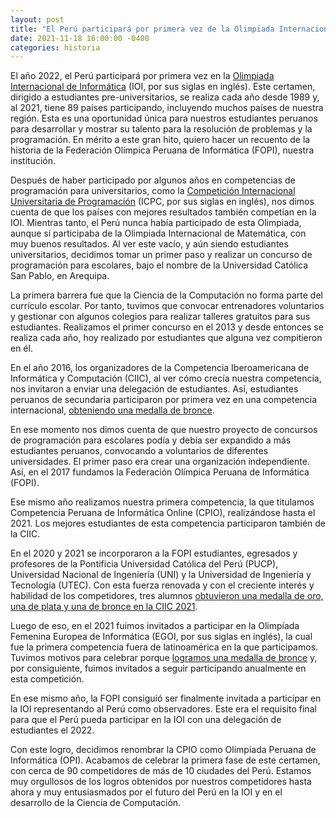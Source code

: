 ```yaml
---
layout: post
title: "El Perú participará por primera vez de la Olimpiada Internacional de Informática en el 2022"
date: 2021-11-18 16:00:00 -0400
categories: historia
---
```


El año 2022, el Perú participará por primera vez en la [Olimpiada Internacional de Informática](https://ioinformatics.org/) (IOI, por sus siglas en inglés). Este certamen, dirigido a estudiantes pre-universitarios, se realiza cada año desde 1989 y, al 2021, tiene 89 países participando, incluyendo muchos países de nuestra región. Esta es una oportunidad única para nuestros estudiantes peruanos para desarrollar y mostrar su talento para la resolución de problemas y la programación. En mérito a este gran hito, quiero hacer un recuento de la historia de la Federación Olímpica Peruana de Informática (FOPI), nuestra institución.

Después de haber participado por algunos años en competencias de programación para universitarios, como la [Competición Internacional Universitaria de Programación](https://icpc.global/) (ICPC, por sus siglas en inglés), nos dimos cuenta de que los países con mejores resultados también competían en la IOI. Mientras tanto, el Perú nunca había participado de esta Olimpiada, aunque sí participaba de la Olimpiada Internacional de Matemática, con muy buenos resultados. Al ver este vacío, y aún siendo estudiantes universitarios, decidimos tomar un primer paso y realizar un concurso de programación para escolares, bajo el nombre de la Universidad Católica San Pablo, en Arequipa.

La primera barrera fue que la Ciencia de la Computación no forma parte del currículo escolar. Por tanto, tuvimos que convocar entrenadores voluntarios y gestionar con algunos colegios para realizar talleres gratuitos para sus estudiantes. Realizamos el primer concurso en el 2013 y desde entonces se realiza cada año, hoy realizado por estudiantes que alguna vez compitieron en él.

En el año 2016, los organizadores de la Competencia Iberoamericana de Informática y Computación (CIIC), al ver cómo crecía nuestra competencia, nos invitaron a enviar una delegación de estudiantes. Así, estudiantes peruanos de secundaria participaron por primera vez en una competencia internacional, [obteniendo una medalla de bronce](https://andina.pe/agencia/noticia-escolares-peruanos-obtienen-medalla-concurso-iberoamericano-informatica-633725.aspx).

En ese momento nos dimos cuenta de que nuestro proyecto de concursos de programación para escolares podía y debía ser expandido a más estudiantes peruanos, convocando a voluntarios de diferentes universidades. El primer paso era crear una organización independiente. Así, en el 2017 fundamos la Federación Olímpica Peruana de Informática (FOPI).

Ese mismo año realizamos nuestra primera competencia, la que titulamos Competencia Peruana de Informática Online (CPIO), realizándose hasta el 2021. Los mejores estudiantes de esta competencia participaron también de la CIIC.

En el 2020 y 2021 se incorporaron a la FOPI estudiantes, egresados y profesores de la Pontificia Universidad Católica del Perú (PUCP), Universidad Nacional de Ingeniería (UNI) y la Universidad de Ingeniería y Tecnología (UTEC). Con esta fuerza renovada y con el creciente interés y habilidad de los competidores, tres alumnos [obtuvieron una medalla de oro, una de plata y una de bronce en la CIIC 2021](https://larepublica.pe/sociedad/2021/05/28/peru-gana-medallas-en-olimpiada-iberoamericana-de-informatica/).

Luego de eso, en el 2021 fuimos invitados a participar en la Olimpíada Femenina Europea de Informática (EGOI, por sus siglas en inglés), la cual fue la primera competencia fuera de latinoamérica en la que participamos. Tuvimos motivos para celebrar porque [logramos una medalla de bronce](https://andina.pe/agencia/noticia-orgullo-nacional-peruana-gana-medalla-primera-olimpiada-mundial-informatica-850593.aspx) y, por consiguiente, fuimos invitados a seguir participando anualmente en esta competición.

En ese mismo año, la FOPI consiguió ser finalmente invitada a participar en la IOI representando al Perú como observadores. Este era el requisito final para que el Perú pueda participar en la IOI con una delegación de estudiantes el 2022.

Con este logro, decidimos renombrar la CPIO como Olimpiada Peruana de Informática (OPI). Acabamos de celebrar la primera fase de este certamen, con cerca de 90 competidores de más de 10 ciudades del Perú. Estamos muy orgullosos de los logros obtenidos por nuestros competidores hasta ahora y muy entusiasmados por el futuro del Perú en la IOI y en el desarrollo de la Ciencia de Computación.

